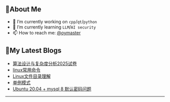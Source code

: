 ## 🎯About Me

- 🔭 I’m currently working on `cpp`/`qt`/`python`
- 🌱 I’m currently learning  `LLM`/`AI security`
- 📫 How to reach me: [@oymaster](https://github/oymaster)

## 📕My Latest Blogs
<!-- BLOG-POST-LIST:START -->
- [算法设计与复杂度分析2025试卷](http://oymaster.github.io/posts/15575.html)
- [linux常用命令](http://oymaster.github.io/posts/30335.html)
- [Linux文件目录理解](http://oymaster.github.io/posts/58113.html)
- [单例模式](http://oymaster.github.io/posts/46132.html)
- [Ubuntu 20.04 + mysql 8 默认密码问题](http://oymaster.github.io/posts/44849.html)
<!-- BLOG-POST-LIST:END -->


---




<!--
![Taot's github activity graph](https://github-readme-activity-graph.vercel.app/graph?username=oymaster&theme=xcode)
![LeetCode Stats](https://leetcard.jacoblin.cool/oymaster?theme=catppuccinMocha&font=Anaheim&site=cn)
**oymaster/oymaster** is a ✨ _special_ ✨ repository because its `README.md` (this file) appears on your GitHub profile.

Here are some ideas to get you started:
- 🔭 I’m currently working on ...
- 🌱 I’m currently learning ...
- 👯 I’m looking to collaborate on ...
- 🤔 I’m looking for help with ...
- 💬 Ask me about ...
- 📫 How to reach me: ...
- 😄 Pronouns: ...
- ⚡ Fun fact: ...
-->

